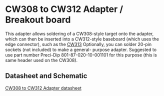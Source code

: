 # CW308 to CW312 Adapter / Breakout board

This adapter allows soldering of a CW308-style target onto the adapter,
which can then be inserted into a CW312-style baseboard (which uses the edge
connector), such as the [CW313](CW313.md) Optionally, you can solder 20-pin
sockets (not included) to make a general- purpose adapter. Suggested to use
part number Preci-Dip 801-87-020-10-001101 for this purpose (this is same
header used on the CW308).

## Datasheet and Schematic

[CW308 to CW312 Adapter datasheet](https://media.newae.com/datasheets/NAE-CW312TADPT_datasheet.pdf)

